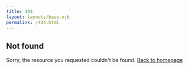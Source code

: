 ```yaml
---
title: 404
layout: layouts/base.njk
permalink: /404.html
---
```


## Not found
Sorry, the resource you requested couldn't be found.
[Back to homepage](/)
